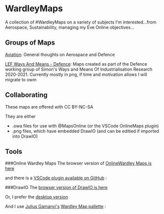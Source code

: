 # WardleyMaps
A collection of #WardleyMaps on a variety of subjects I'm interested...from Aerospace, Sustainability, managing my Eve Online objectives...

## Groups of Maps
[Aviation](aviation): General thoughts on Aerospace and Defence

[LEF Ways And Means - Defence](LEFWaysAndMeansDefence): Maps created as part of the Defence working group of Simon's Ways and Means Of Industrialisation Research 2020-2021. Currently mostly in png, if time and motivation allows I will migrate to owm

## Collaborating
These maps are offered with CC BY-NC-SA

They are either
- .owa files for use with @MapsOnline (or the VSCode OnlineMaps plugin)
- .png files, which have embedded DrawIO (and can be editied if imported into DrawIO)

## Tools

###Online Wardley Maps
The browser version of [OnlineWardley Maps is here](https://onlinewardleymaps.com/)

and there is a [VSCode plugin available on GitHub](https://marketplace.visualstudio.com/items?itemName=damonsk.vscode-wardley-maps) :

###DrawIO
The [browser version of DrawIO is here](https://app.diagrams.net/)

Or, I prefer the [desktop version](https://github.com/jgraph/drawio-desktop)

And I use [Julius Gamanyi's](@juliusgb) [Wardley Map pallette](https://github.com/juliusgb/wardley-map-icons) : 